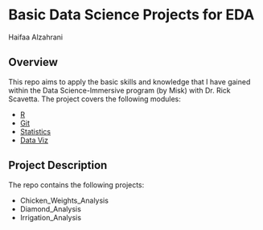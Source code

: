 # Basic Data Science Projects for EDA
Haifaa Alzahrani

## Overview 
This repo aims to apply the basic skills and knowledge that I have gained within the Data Science-Immersive program (by Misk) with Dr. Rick Scavetta. The project covers the following modules:

- [R](http://scavetta.academy/misk/Misk_DSI_R/_book/) 
- [Git](http://scavetta.academy/misk/dev_tools/01_os_editors.html)
- [Statistics](http://scavetta.academy/misk/stats/_book/)
- [Data Viz](http://scavetta.academy/misk/dataviz/_book/)

## Project Description
The repo contains the following projects:

- Chicken_Weights_Analysis
- Diamond_Analysis
- Irrigation_Analysis
